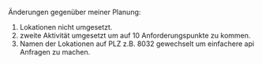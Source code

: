 Änderungen gegenüber meiner Planung:
1. Lokationen nicht umgesetzt.
2. zweite Aktivität umgesetzt um auf 10 Anforderungspunkte zu kommen.
3. Namen der Lokationen auf PLZ z.B. 8032 gewechselt um einfachere api Anfragen zu machen.